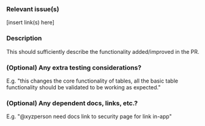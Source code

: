 ### Relevant issue(s)
[insert link(s) here]

### Description
This should sufficiently describe the functionality added/improved in the PR. 

### (Optional) Any extra testing considerations?
E.g. "this changes the core functionality of tables, all the basic table functionality should be validated to be working as expected."

### (Optional) Any dependent docs, links, etc.?
E.g. "@xyzperson need docs link to security page for link in-app" 
